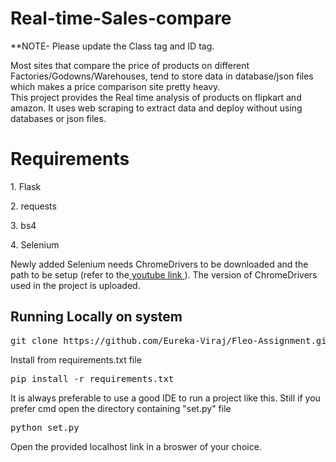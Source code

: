 # Real-time-Sales-compare
**NOTE- Please update the Class tag and ID tag.

Most sites that compare the price of products on different Factories/Godowns/Warehouses, tend to store data in database/json files which makes a price comparison site pretty heavy.
<br>
This project provides the Real time analysis of products on flipkart and amazon. It uses web scraping to extract data and deploy without using databases or json files.
<h1> Requirements </h1>
<p> 1. Flask </p>
<p> 2. requests </p>
<p> 3. bs4 </p>
<p> 4. Selenium </p>

Newly added Selenium needs ChromeDrivers to be downloaded and the path to be setup (refer to the<a href="https://youtu.be/dz59GsdvUF8"> youtube link </a>). The version of ChromeDrivers used in the project is uploaded.

<h2> Running Locally on system </h2>
<div class="highlight highlight-source-shell"><pre>git clone https://github.com/Eureka-Viraj/Fleo-Assignment.githttps://github.com/ </pre></div>
<p> Install from requirements.txt file </p>
<div class="highlight highlight-source-shell"><pre>pip install -r requirements.txt</pre></div>
<p> It is always preferable to use a good IDE to run a project like this. Still if you prefer cmd open the directory containing "set.py" file</p>
<div class="highlight highlight-source-shell"><pre>python set.py</pre></div>
<p>Open the provided localhost link in a broswer of your choice.</p>
